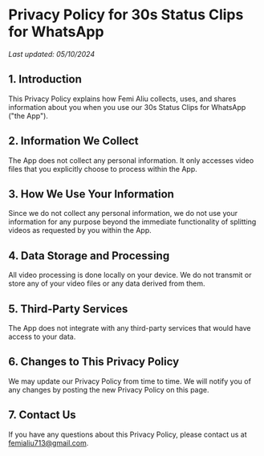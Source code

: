 # Privacy Policy for 30s Status Clips for WhatsApp

*Last updated: 05/10/2024*

## 1. Introduction

This Privacy Policy explains how Femi Aliu collects, uses, and shares information about you when you use our 30s Status Clips for WhatsApp ("the App").

## 2. Information We Collect

The App does not collect any personal information. It only accesses video files that you explicitly choose to process within the App.

## 3. How We Use Your Information

Since we do not collect any personal information, we do not use your information for any purpose beyond the immediate functionality of splitting videos as requested by you within the App.

## 4. Data Storage and Processing

All video processing is done locally on your device. We do not transmit or store any of your video files or any data derived from them.

## 5. Third-Party Services

The App does not integrate with any third-party services that would have access to your data.

## 6. Changes to This Privacy Policy

We may update our Privacy Policy from time to time. We will notify you of any changes by posting the new Privacy Policy on this page.

## 7. Contact Us

If you have any questions about this Privacy Policy, please contact us at femialiu713@gmail.com.
